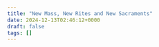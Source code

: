 ```yaml
---
title: "New Mass, New Rites and New Sacraments"
date: 2024-12-13T02:46:12+0000
draft: false
tags: []
---
```

